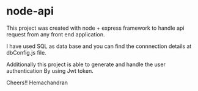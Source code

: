# node-api

This project was created with node + express framework to handle api request from any front end application.

I have used SQL as data base and you can find the connnection details at dbConfig.js file.

Additionally this project is able to generate and handle the user authentication By using Jwt token.

Cheers!!
Hemachandran
